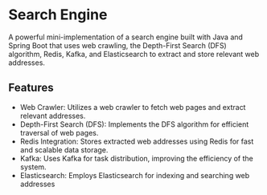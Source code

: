 # Search Engine
A powerful mini-implementation of a search engine built with Java and Spring Boot that uses web crawling, the Depth-First Search (DFS) algorithm, Redis, Kafka, and Elasticsearch to extract and store relevant web addresses.

## Features
* Web Crawler: Utilizes a web crawler to fetch web pages and extract relevant addresses.
* Depth-First Search (DFS): Implements the DFS algorithm for efficient traversal of web pages.
* Redis Integration: Stores extracted web addresses using Redis for fast and scalable data storage.
* Kafka: Uses Kafka for task distribution, improving the efficiency of the system.
* Elasticsearch: Employs Elasticsearch for indexing and searching web addresses
